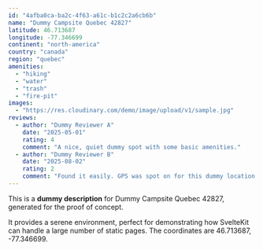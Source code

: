 ```yaml
---
id: "4afba0ca-ba2c-4f63-a61c-b1c2c2a6cb6b"
name: "Dummy Campsite Quebec 42827"
latitude: 46.713687
longitude: -77.346699
continent: "north-america"
country: "canada"
region: "quebec"
amenities:
  - "hiking"
  - "water"
  - "trash"
  - "fire-pit"
images:
  - "https://res.cloudinary.com/demo/image/upload/v1/sample.jpg"
reviews:
  - author: "Dummy Reviewer A"
    date: "2025-05-01"
    rating: 4
    comment: "A nice, quiet dummy spot with some basic amenities."
  - author: "Dummy Reviewer B"
    date: "2025-08-02"
    rating: 2
    comment: "Found it easily. GPS was spot on for this dummy location."
---
```


This is a **dummy description** for Dummy Campsite Quebec 42827, generated for the proof of concept.

It provides a serene environment, perfect for demonstrating how SvelteKit can handle a large number of static pages. The coordinates are 46.713687, -77.346699.
